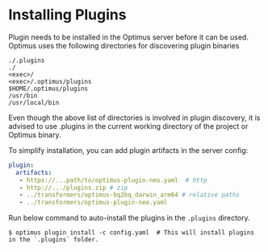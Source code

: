 # Installing Plugins
Plugin needs to be installed in the Optimus server before it can be used. Optimus uses the following directories for 
discovering plugin binaries

```
./.plugins
./
<exec>/
<exec>/.optimus/plugins
$HOME/.optimus/plugins
/usr/bin
/usr/local/bin
```

Even though the above list of directories is involved in plugin discovery, it is advised to use .plugins in the 
current working directory of the project or Optimus binary.

To simplify installation, you can add plugin artifacts in the server config:
```yaml
plugin:
  artifacts:
   - https://...path/to/optimus-plugin-neo.yaml  # http
   - http://.../plugins.zip # zip
   - ../transformers/optimus-bq2bq_darwin_arm64 # relative paths
   - ../transformers/optimus-plugin-neo.yaml
```

Run below command to auto-install the plugins in the `.plugins` directory.
```shell
$ optimus plugin install -c config.yaml  # This will install plugins in the `.plugins` folder.
```

